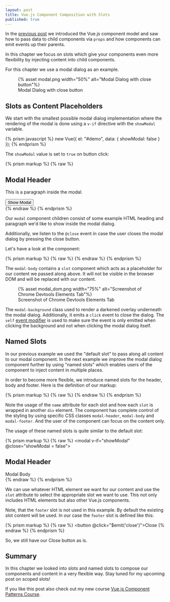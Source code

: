 ```yaml
---
layout: post
title: Vue.js Component Composition with Slots
published: true
---
```


In the [previous post](/2018/08/23/introduction-to-vue-js-components.html) we introduced the Vue.js component model and saw how to pass data to 
child components via `props` and how components can emit events up their parents.

In this chapter we focus on slots which give your components even more flexibility by injecting content into child components.

For this chapter we use a modal dialog as an example.

<figure>
  {% asset modal.png width="50%" alt="Modal Dialog with close button"%}
  <figcaption>Modal Dialog with close button</figcaption>
</figure>

## Slots as Content Placeholders

We start with the smallest possible modal dialog implementation where the rendering of the modal is done using a `v-if` directive with the `showModal` variable.

{% prism javascript %}
new Vue({
  el: "#demo",
  data: {
    showModal: false
  }
});
{% endprism %}

The `showModal` value is set to `true` on button click:

{% prism markup %}
{% raw %}
<div id="demo">
  <modal v-if="showModal" @close="showModal = false">
    <h2>Modal Header</h2>
    <p>This is a paragraph inside the modal.</p>
  </modal>
  <button @click="showModal = true">Show Modal</button>
</div>
{% endraw %}
{% endprism %}


Our `modal` component children consist of some example HTML heading and paragraph we'd like to show inside the modal dialog.

Additionally, we listen to the `@close` event in case the user closes the modal dialog by pressing the close button.

Let's have a look at the component:

{% prism markup %}
{% raw %}
<template id="template-modal">
  <div class="modal-background" @click.self="$emit('close')">
    <div class="modal-container">
      <div class="modal-body">
        <slot></slot>
      </div>
      <div class="modal-footer">
        <button @click="$emit('close')">Close</button>
      </div>
    </div>
  </div>
</template>
{% endraw %}
{% endprism %}


The `modal-body` contains a `slot` component which acts as a placeholder for our content we passed along above. It will not be visible in the browser DOM and will be replaced with our content. 

<figure>
  {% asset modal_dom.png width="75%" alt="Screenshot of Chrome Devtools Elements Tab"%}
  <figcaption>Screenshot of Chrome Devtools Elements Tab</figcaption>
</figure>

The `modal-background` class used to render a darkened overlay underneath the modal dialog. Additionally, it emits a `click` event to close the dialog. The `self` [event modifier](https://vuejs.org/v2/guide/events.html#Event-Modifiers) is used to make sure the event is only emitted when clicking the background and not when clicking the modal dialog itself.

## Named Slots

In our previous example we used the "default slot" to pass along all content to our modal component. In the next example we improve the modal dialog component further by using "named slots" which enables users of the component to inject content in multiple places.

In order to become more flexible, we introduce named slots for the header, body and footer. Here is the definition of our markup:

{% prism markup %}
{% raw %}
<template id="template-modal">
  <div class="modal-background" @click.self="$emit('close')">
    <div class="modal-container">
      <div class="modal-header">
        <slot name="header"></slot>
      </div>
      <div class="modal-body">
        <slot name="body"></slot>
      </div>
      <div class="modal-footer">
        <slot name="footer">
          <button @click="$emit('close')">Close</button>
        </slot>
      </div>
    </div>
  </div>
</template>
{% endraw %}
{% endprism %}


Note the usage of the `name` attribute for each slot and how each `slot` is wrapped in another `div` element. The component has complete control of the styling by using specific CSS classes `modal-header`, `modal-body` and `modal-footer`. And the user of the component can focus on the content only.

The usage of these named slots is quite similar to the default slot:

{% prism markup %}
{% raw %}
<modal v-if="showModal" @close="showModal = false">
  <h2 slot="header">Modal Header</h2>
  <div slot="body">Modal Body</div>
</modal>
{% endraw %}
{% endprism %}


We can use whatever HTML element we want for our content and use the `slot` attribute to select the appropriate slot we want to use. This not only includes HTML elements but also other Vue.js components.

Note, that the `footer` slot is not used in this example. By default the existing slot content will be used. In our case the `footer` slot is defined like this:

{% prism markup %}
{% raw %}
<slot name="footer">
  <button @click="$emit('close')">Close</button>
</slot>
{% endraw %}
{% endprism %}

So, we still have our Close button as is.

## Summary

In this chapter we looked into slots and named slots to compose our components and content in a very flexible way. Stay tuned for my upcoming post on scoped slots!

If you like this post also check out my new course [Vue.js Component Patterns Course](/vue-component-patterns-course.html).